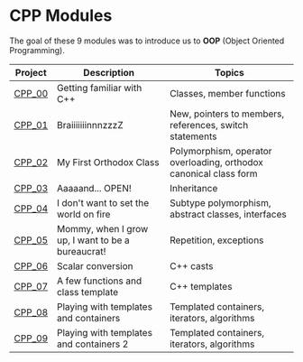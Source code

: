 # CPP Modules

The goal of these 9 modules was to introduce us to **OOP** (Object Oriented Programming).

| Project | Description | Topics |
|---------|-------------|--------|
| [CPP_00](https://github.com/dubmix/42-CPP/Module_00) | Getting familiar with C++       | Classes, member functions |
| [CPP_01](https://github.com/dubmix/42-CPP/Module_01) | BraiiiiiiinnnzzzZ | New, pointers to members, references, switch statements|
| [CPP_02](https://github.com/dubmix/42-CPP/Module_02) | My First Orthodox Class      | Polymorphism, operator overloading, orthodox canonical class form |
| [CPP_03](https://github.com/dubmix/42-CPP/Module_03) | Aaaaand... OPEN!      | Inheritance |
| [CPP_04](https://github.com/dubmix/42-CPP/Module_04) | I don't want to set the world on fire       | Subtype polymorphism, abstract classes, interfaces |
| [CPP_05](https://github.com/dubmix/42-CPP/Module_05) | Mommy, when I grow up, I want to be a bureaucrat!       | Repetition, exceptions |
| [CPP_06](https://github.com/dubmix/42-CPP/Module_06) | Scalar conversion       | C++ casts  |
| [CPP_07](https://github.com/dubmix/42-CPP/Module_07) | A few functions and class template       | C++ templates   |
| [CPP_08](https://github.com/dubmix/42-CPP/Module_08) | Playing with templates and containers      | Templated containers, iterators, algorithms |
| [CPP_09](https://github.com/dubmix/42-CPP/Module_09) | Playing with templates and containers  2     | Templated containers, iterators, algorithms |
